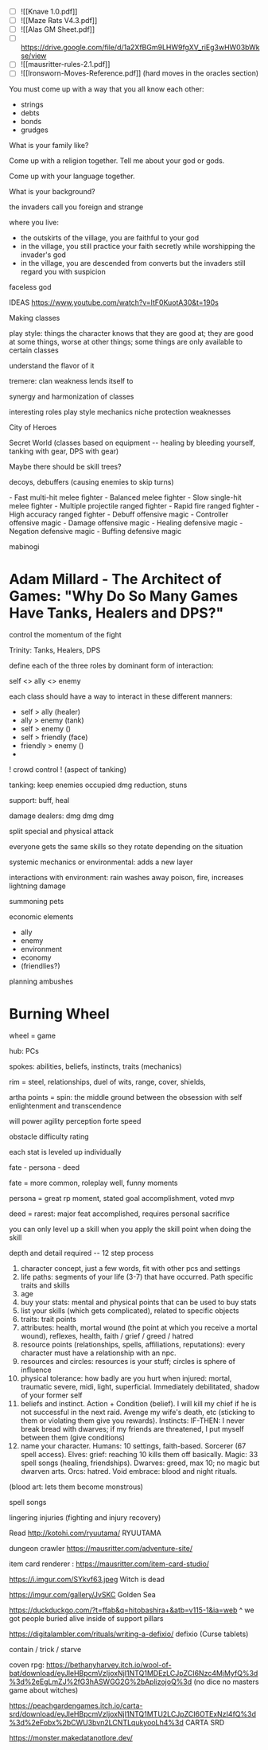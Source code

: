 - [ ] ![[Knave 1.0.pdf]]
- [ ] ![[Maze Rats V4.3.pdf]]
- [ ] ![[Alas GM Sheet.pdf]]
- [ ] https://drive.google.com/file/d/1a2XfBGm9LHW9fgXV_riEg3wHW03bWkse/view
- [ ] ![[mausritter-rules-2.1.pdf]]
- [ ] ![[Ironsworn-Moves-Reference.pdf]] (hard moves in the oracles section)

You must come up with a way that you all know each other: 
- strings
- debts
- bonds
- grudges

What is your family like? 

Come up with a religion together. Tell me about your god or gods. 

Come up with your language together.

What is your background?


the invaders call you foreign and strange

where you live: 
- the outskirts of the village, you are faithful to your god
- in the village, you still practice your faith secretly while worshipping the invader's god
- in the village, you are descended from converts but the invaders still regard you with suspicion 

faceless god

IDEAS
https://www.youtube.com/watch?v=ltF0KuotA30&t=190s


Making classes

play style: things the character knows that they are good at; they are good at some things, worse at other things; some things are only available to certain classes

understand the flavor of it 

tremere: clan weakness lends itself to

synergy and harmonization of classes 

interesting roles
play style 
mechanics 
niche protection 
weaknesses



City of Heroes

Secret World (classes based on equipment -- healing by bleeding yourself, tanking with gear, DPS with gear)

Maybe there should be skill trees? 

decoys, debuffers (causing enemies to skip turns)

\- Fast multi-hit melee fighter \- Balanced melee fighter \- Slow single-hit melee fighter \- Multiple projectile ranged fighter \- Rapid fire ranged fighter \- High accuracy ranged fighter \- Debuff offensive magic \- Controller offensive magic \- Damage offensive magic \- Healing defensive magic \- Negation defensive magic \- Buffing defensive magic

mabinogi

# Adam Millard - The Architect of Games: "Why Do So Many Games Have Tanks, Healers and DPS?"

control the momentum of the fight 

Trinity: Tanks, Healers, DPS

define each of the three roles by dominant form of interaction: 

self <> ally <> enemy

each class should have a way to interact in these different manners: 

- self > ally (healer)
- ally > enemy (tank)
- self > enemy ()
- self > friendly (face)
- friendly > enemy ()
- 


! crowd control ! (aspect of tanking)

tanking: keep enemies occupied
dmg reduction, stuns

support: buff, heal

damage dealers: dmg dmg dmg 

split special and physical attack 

everyone gets the same skills so they rotate depending on the situation 

systemic mechanics or environmental: adds a new layer 

interactions with environment: rain washes away poison, fire, increases lightning damage

summoning pets 

economic elements

- ally
- enemy
- environment
- economy
- (friendlies?)


planning ambushes


# Burning Wheel

wheel = game 

hub: PCs

spokes: abilities, beliefs, instincts, traits (mechanics)

rim = steel, relationships, duel of wits, range, cover, shields, 

artha points = spin: the middle ground between the obsession with self enlightenment and transcendence 

will
power 
agility
perception
forte
speed 

obstacle difficulty rating 

each stat is leveled up individually 

fate - persona - deed 

fate = more common, roleplay well, funny moments 

persona = great rp moment, stated goal accomplishment, voted mvp

deed = rarest: major feat accomplished, requires personal sacrifice 

you can only level up a skill when you apply the skill point when doing the skill 

depth and detail required -- 12 step process

1. character concept, just a few words, fit with other pcs and settings
2. life paths: segments of your life (3-7) that have occurred. Path specific traits and skills
3. age
4. buy your stats: mental and physical points that can be used to buy stats 
5. list your skills (which gets complicated), related to specific objects 
6. traits: trait points
7. attributes: health, mortal wound (the point at which you receive a mortal wound), reflexes, health, faith / grief / greed / hatred 
8. resource points (relationships, spells, affiliations, reputations): every character must have a relationship with an npc. 
9. resources and circles: resources is your stuff; circles is sphere of influence 
10. physical tolerance: how badly are you hurt when injured: mortal, traumatic severe, midi, light, superficial. Immediately debilitated, shadow of your former self
11. beliefs and instinct. Action + Condition (belief). I will kill my chief if he is not successful in the next raid. Avenge my wife's death, etc (sticking to them or violating them give you rewards). Instincts: IF-THEN: I never break bread with dwarves; if my friends are threatened, I put myself between them (give conditions)
12. name your character. Humans: 10 settings, faith-based. Sorcerer (67 spell access). Elves: grief: reaching 10 kills them off basically. Magic: 33 spell songs (healing, friendships). Dwarves: greed, max 10; no magic but dwarven arts. Orcs: hatred. Void embrace: blood and night rituals. 


(blood art: lets them become monstrous)

spell songs 

lingering injuries (fighting and injury recovery)



Read http://kotohi.com/ryuutama/ RYUUTAMA

dungeon crawler https://mausritter.com/adventure-site/

item card renderer : https://mausritter.com/item-card-studio/


https://i.imgur.com/SYkvf63.jpeg Witch is dead 

https://imgur.com/gallery/JvSKC Golden Sea 

https://duckduckgo.com/?t=ffab&q=hitobashira+&atb=v115-1&ia=web 
^ we got people buried alive inside of support pillars 

https://digitalambler.com/rituals/writing-a-defixio/
defixio (Curse tablets)

contain / trick / starve 

coven rpg: https://bethanyharvey.itch.io/wool-of-bat/download/eyJleHBpcmVzIjoxNjI1NTQ1MDEzLCJpZCI6Nzc4MjMyfQ%3d%3d%2eEgLmZJ%2fG3hASWGG2G%2bAplizojoQ%3d (no dice no masters game about witches)

https://peachgardengames.itch.io/carta-srd/download/eyJleHBpcmVzIjoxNjI1NTQ1MTU2LCJpZCI6OTExNzI4fQ%3d%3d%2eFobx%2bCWU3bvn2LCNTLqukyooLh4%3d
CARTA SRD 

https://monster.makedatanotlore.dev/

